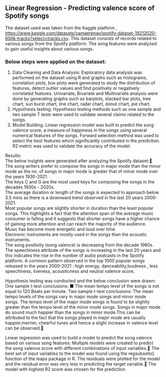 ## Linear Regression - Predicting valence score of Spotify songs

The dataset used was taken from the Kaggle platform , https://www.kaggle.com/datasets/yamaerenay/spotify-dataset-19212020-600k-tracks?select=tracks.csv. This dataset consists of records related to various songs from the Spotify platform. The song features were analyzed to gain useful insights about various songs. 

### Below steps were applied on the dataset:

1. Data Cleaning and Data Analysis:
	Exploratory data analysis was performed on the dataset using R and graphs such as histograms, correlation plots, box plots were generated to study the distribution of features, 	detect outlier values and find positively or negatively correlated features.
	Univariate, Bivariate and Multivariate analysis were done by generating graphs such as barplots, stacked bar plots, tree chart, sun burst chart, line chart, radar chart, donut 	chart, pie chart.
2. Hypothesis testing:
	Hypothesis testing methods such as one sample and two sample T tests were used to validate several claims related to the songs.
3. Model Building:
	Linear regression model was built to predict the song valence score, a measure of happiness in the songs using several numerical features of the songs.
	Forward selection method was used to select the best features which significantly contributed in the prediction. R2 metric was used to validate the accuracy of the model.

Results:	 							
The below insights were generated after analyzing the Spotify dataset: 								
	The song writers prefer to compose the songs in major mode than the minor mode as the no. of songs in major mode is greater that of minor mode over the years 1930-2021.								
	The keys C and G are the most used keys for composing the songs in the decades 1930s - 2020s.							
 	The average duration or length of the songs is expected to approach below 3.5 mins as there is a downward trend observed in the last 20 years 2000-2021.							
	Most popular songs are slightly shorter in duration than the least popular songs. This highlights a fact that the attention span of the average music consumer is falling and it 	suggests that shorter songs have a higher chance of gaining more attention and can reach the majority of the audience.								
	Music has become more energetic and loud over time.							
	Electronic instruments are mostly used in the songs than the acoustic instruments.								
	The song positivity (song valence) is decreasing from the decade 1980s.
	The speechiness attribute of the songs is increasing in the last 20 years and this indicates the rise in the number of audio podcasts in the Spotify platform.
	A common pattern observed in the top 1000 popular songs released in the years 2000-2021 : high energy, danceability,loudness , less speechiness, liveness, acousticness and neutral valence score.

Hypothesis testing was conducted and the below conclusion were drawn:
	One sample t-test conclusions:
	■ The mean tempo level of the songs is not equal to 120 Beats per minute. 
	Two sample t-test conclusions:
	The mean tempo levels of the songs vary in major mode songs and minor mode songs. The tempo level of the major mode songs is found to be slightly greater than the tempo level of the minor mode songs.
	Songs in major mode do sound much happier than the songs in minor mode.This can be attributed to the fact that the songs played in major mode are usually happier,merrier, cheerful tunes and hence a slight increase in valence level can be observed. 
 
Linear regression was used to build a model to predict the song valence based on various song features:
	Multiple models were created to predict the song valence score with different combinations of input variables. The best set of input variables to the model was found using the 	regsubsets() function of the leaps package in R.
	The residuals were plotted for the model and the residual error was very less in predicting the target variable. The model with highest R2 score was chosen for the prediction.
